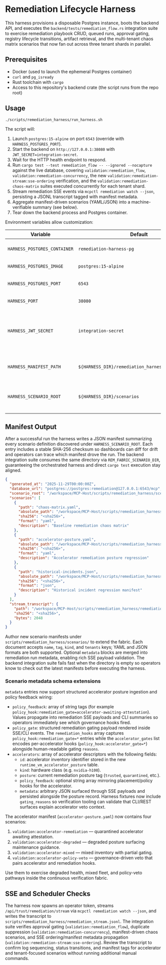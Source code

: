 # Remediation Lifecycle Harness

This harness provisions a disposable Postgres instance, boots the backend API, and executes the
`backend/tests/remediation_flow.rs` integration suite to exercise remediation playbook CRUD,
queued runs, approval gating, registry lifecycle transitions, artifact retrieval, and the
multi-tenant chaos matrix scenarios that now fan out across three tenant shards in parallel.

## Prerequisites

* Docker (used to launch the ephemeral Postgres container)
* `curl` and `pg_isready`
* Rust toolchain with `cargo`
* Access to this repository's backend crate (the script runs from the repo root)

## Usage

```bash
./scripts/remediation_harness/run_harness.sh
```

The script will:

1. Launch `postgres:15-alpine` on port `6543` (override with `HARNESS_POSTGRES_PORT`).
2. Start the backend on `http://127.0.0.1:38080` with `JWT_SECRET=integration-secret`.
3. Wait for the HTTP health endpoint to respond.
4. Run `cargo test --test remediation_flow -- --ignored --nocapture` against the live database,
   covering `validation:remediation_flow`, `validation:remediation-concurrency`, the new
   `validation:remediation-stream:sse-ordering` verification, and the
   `validation:remediation-chaos-matrix` suites executed concurrently for each tenant shard.
5. Stream remediation SSE events via `mcpctl remediation watch --json`, persisting a JSONL transcript
   tagged with manifest metadata.
6. Aggregate manifest-driven scenarios (YAML/JSON) into a machine-verifiable summary (see below).
7. Tear down the backend process and Postgres container.

Environment variables allow customization:

| Variable | Default | Description |
| --- | --- | --- |
| `HARNESS_POSTGRES_CONTAINER` | `remediation-harness-pg` | Docker container name. |
| `HARNESS_POSTGRES_IMAGE` | `postgres:15-alpine` | Postgres image tag. |
| `HARNESS_POSTGRES_PORT` | `6543` | Host port exposed by Postgres. |
| `HARNESS_PORT` | `38080` | Backend HTTP port. |
| `HARNESS_JWT_SECRET` | `integration-secret` | JWT secret exported to the backend and integration test. |
| `HARNESS_MANIFEST_PATH` | `${HARNESS_DIR}/remediation_harness_manifest.json` | Override manifest output location. |
| `HARNESS_SCENARIO_ROOT` | `${HARNESS_DIR}/scenarios` | Directory scanned for YAML/JSON scenario manifests. |

## Manifest Output

After a successful run the harness writes a JSON manifest summarizing every scenario definition
discovered under `HARNESS_SCENARIO_ROOT`. Each entry includes a stable SHA-256 checksum so
dashboards can diff for drift and operators can trace which manifest drove the run. The backend
integration suite consumes the same directory via `REM_FABRIC_SCENARIO_DIR`, guaranteeing the
orchestrated harness and direct `cargo test` execution stay aligned.

```json
{
  "generated_at": "2025-11-29T00:00:00Z",
  "database_url": "postgres://postgres:remediation@127.0.0.1:6543/mcp",
  "scenario_root": "/workspace/MCP-Host/scripts/remediation_harness/scenarios",
  "scenarios": [
    {
      "path": "chaos-matrix.yaml",
      "absolute_path": "/workspace/MCP-Host/scripts/remediation_harness/scenarios/chaos-matrix.yaml",
      "sha256": "<sha256>",
      "format": "yaml",
      "description": "Baseline remediation chaos matrix"
    },
    {
      "path": "accelerator-posture.yaml",
      "absolute_path": "/workspace/MCP-Host/scripts/remediation_harness/scenarios/accelerator-posture.yaml",
      "sha256": "<sha256>",
      "format": "yaml",
      "description": "Accelerator remediation posture regression"
    },
    {
      "path": "historical-incidents.json",
      "absolute_path": "/workspace/MCP-Host/scripts/remediation_harness/scenarios/historical-incidents.json",
      "sha256": "<sha256>",
      "format": "json",
      "description": "Historical incident regression manifest"
    }
  ],
  "stream_transcript": {
    "path": "/workspace/MCP-Host/scripts/remediation_harness/remediation_stream.jsonl",
    "sha256": "<sha256>",
    "bytes": 2048
  }
}
```

Author new scenario manifests under `scripts/remediation_harness/scenarios/` to extend the fabric.
Each document accepts `name`, `tag`, `kind`, and `tenants` keys; YAML and JSON formats are both
supported. Optional `metadata` blocks are merged into remediation run metadata, enabling rich SSE
payload validation. The backend integration suite fails fast when the directory is empty so operators
know to check out the latest manifests before executing the harness.

### Scenario metadata schema extensions

`metadata` entries now support structured accelerator posture ingestion and policy feedback wiring:

* `policy_feedback`: array of string tags (for example
  `policy_hook:remediation_gate=accelerator-awaiting-attestation`). Values propagate into remediation
  SSE payloads and CLI summaries so operators immediately see which governance hooks fired.
* `policy_gate`: structured remediation gating payload rendered inside SSE/CLI events. The
  `remediation_hooks` array captures `policy_hook:remediation_gate=*` entries while the
  `accelerator_gates` list encodes per-accelerator hooks (`policy_hook:accelerator_gate=*`) alongside
  human-readable gating `reasons`.
* `accelerators`: array of accelerator descriptors with the following fields:
  * `id`: accelerator inventory identifier stored in the new
    `runtime_vm_accelerator_posture` table.
  * `kind`: hardware class (e.g. `nvidia-h100`).
  * `posture`: current remediation posture tag (`trusted`, `quarantined`, etc.).
  * `policy_feedback`: optional string array mirroring placement/policy hooks for the accelerator.
  * `metadata`: arbitrary JSON surfaced through SSE payloads and persisted alongside the posture
    record. Harness fixtures now include `gating_reasons` so verification tooling can validate that
    CLI/REST surfaces explain accelerator veto context.

The accelerator manifest (`accelerator-posture.yaml`) now contains four scenarios:

1. `validation:accelerator-remediation` &mdash; quarantined accelerator awaiting attestation.
2. `validation:accelerator-degraded` &mdash; degraded posture surfacing maintenance guidance.
3. `validation:accelerator-mixed` &mdash; mixed inventory with partial gating.
4. `validation:accelerator-policy-veto` &mdash; governance-driven veto that pairs accelerator and
   remediation hooks.

Use them to exercise degraded health, mixed fleet, and policy-veto pathways inside the continuous
verification fabric.

## SSE and Scheduler Checks

The harness now spawns an operator token, streams `/api/trust/remediation/stream` via
`mcpctl remediation watch --json`, and writes the transcript to
`scripts/remediation_harness/remediation_stream.jsonl`. The integration suite verifies approval
gating (`validation:remediation_flow`), duplicate suppression (`validation:remediation-concurrency`),
manifest-driven chaos scenarios, and SSE ordering/manifest metadata propagation
(`validation:remediation-stream:sse-ordering`). Review the transcript to confirm log sequencing,
status transitions, and manifest tags for accelerator and tenant-focused scenarios without running
additional manual commands.
